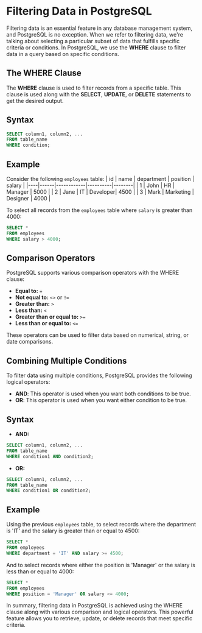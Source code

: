 # Filtering Data in PostgreSQL

Filtering data is an essential feature in any database management system, and PostgreSQL is no exception. When we refer to filtering data, we're talking about selecting a particular subset of data that fulfills specific criteria or conditions. In PostgreSQL, we use the **WHERE** clause to filter data in a query based on specific conditions.

## The WHERE Clause
The **WHERE** clause is used to filter records from a specific table. This clause is used along with the **SELECT**, **UPDATE**, or **DELETE** statements to get the desired output.

## Syntax
```sql
SELECT column1, column2, ...
FROM table_name
WHERE condition;
```

## Example
Consider the following `employees` table:
| id | name | department | position | salary |
|----|------|------------|----------|--------|
| 1  | John | HR         | Manager  | 5000   |
| 2  | Jane | IT         | Developer| 4500   |
| 3  | Mark | Marketing  | Designer | 4000   |

To select all records from the `employees` table where `salary` is greater than 4000:

```sql
SELECT * 
FROM employees
WHERE salary > 4000;
```

## Comparison Operators

PostgreSQL supports various comparison operators with the WHERE clause:

- **Equal to:** `=`
- **Not equal to:** `<>` or `!=`
- **Greater than:** `>`
- **Less than:** `<`
- **Greater than or equal to:** `>=`
- **Less than or equal to:** `<=`

These operators can be used to filter data based on numerical, string, or date comparisons.

## Combining Multiple Conditions

To filter data using multiple conditions, PostgreSQL provides the following logical operators:

- **AND**: This operator is used when you want both conditions to be true.
- **OR**: This operator is used when you want either condition to be true.

## Syntax
- **AND:**

```sql
SELECT column1, column2, ...
FROM table_name
WHERE condition1 AND condition2;
```

- **OR:**

```sql
SELECT column1, column2, ...
FROM table_name
WHERE condition1 OR condition2;
```

## Example
Using the previous `employees` table, to select records where the department is 'IT' and the salary is greater than or equal to 4500:

```sql
SELECT * 
FROM employees
WHERE department = 'IT' AND salary >= 4500;
```

And to select records where either the position is 'Manager' or the salary is less than or equal to 4000:

```sql
SELECT * 
FROM employees
WHERE position = 'Manager' OR salary <= 4000;
```

In summary, filtering data in PostgreSQL is achieved using the WHERE clause along with various comparison and logical operators. This powerful feature allows you to retrieve, update, or delete records that meet specific criteria.